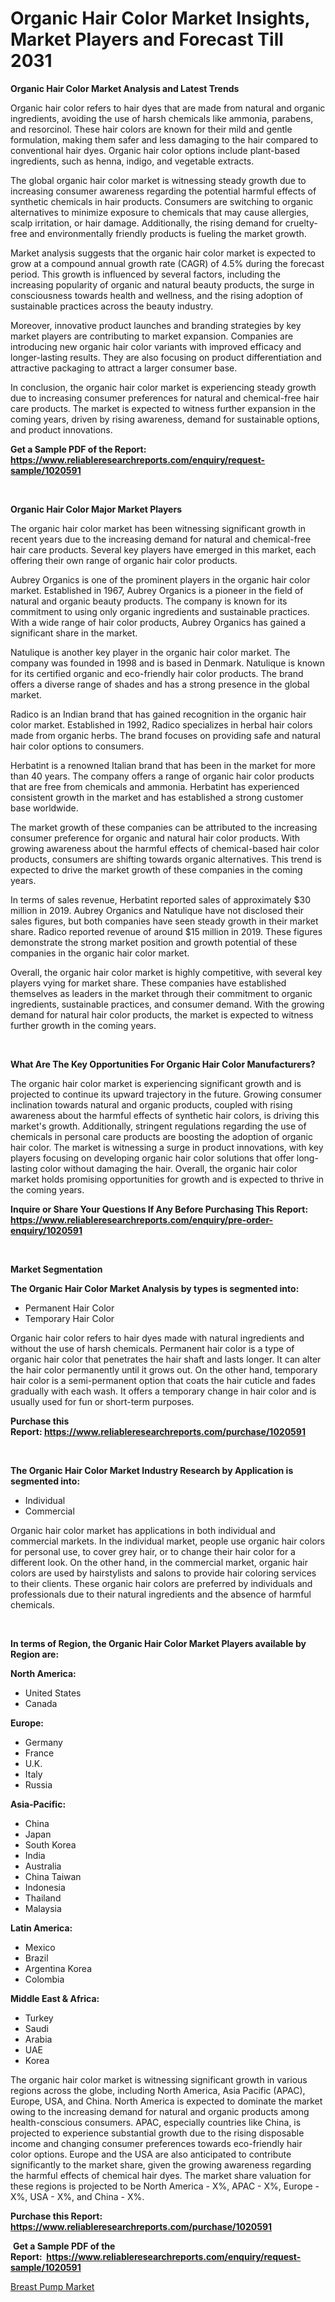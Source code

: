 <p><h1>Organic Hair Color Market Insights, Market Players and Forecast Till 2031</h1></p><p><strong>Organic Hair Color Market Analysis and Latest Trends</strong></p>
<p><p>Organic hair color refers to hair dyes that are made from natural and organic ingredients, avoiding the use of harsh chemicals like ammonia, parabens, and resorcinol. These hair colors are known for their mild and gentle formulation, making them safer and less damaging to the hair compared to conventional hair dyes. Organic hair color options include plant-based ingredients, such as henna, indigo, and vegetable extracts.</p><p>The global organic hair color market is witnessing steady growth due to increasing consumer awareness regarding the potential harmful effects of synthetic chemicals in hair products. Consumers are switching to organic alternatives to minimize exposure to chemicals that may cause allergies, scalp irritation, or hair damage. Additionally, the rising demand for cruelty-free and environmentally friendly products is fueling the market growth.</p><p>Market analysis suggests that the organic hair color market is expected to grow at a compound annual growth rate (CAGR) of 4.5% during the forecast period. This growth is influenced by several factors, including the increasing popularity of organic and natural beauty products, the surge in consciousness towards health and wellness, and the rising adoption of sustainable practices across the beauty industry.</p><p>Moreover, innovative product launches and branding strategies by key market players are contributing to market expansion. Companies are introducing new organic hair color variants with improved efficacy and longer-lasting results. They are also focusing on product differentiation and attractive packaging to attract a larger consumer base.</p><p>In conclusion, the organic hair color market is experiencing steady growth due to increasing consumer preferences for natural and chemical-free hair care products. The market is expected to witness further expansion in the coming years, driven by rising awareness, demand for sustainable options, and product innovations.</p></p>
<p><strong>Get a Sample PDF of the Report:&nbsp; <a href="https://www.reliableresearchreports.com/enquiry/request-sample/1020591">https://www.reliableresearchreports.com/enquiry/request-sample/1020591</a></strong></p>
<p>&nbsp;</p>
<p><strong>Organic Hair Color Major Market Players</strong></p>
<p><p>The organic hair color market has been witnessing significant growth in recent years due to the increasing demand for natural and chemical-free hair care products. Several key players have emerged in this market, each offering their own range of organic hair color products. </p><p>Aubrey Organics is one of the prominent players in the organic hair color market. Established in 1967, Aubrey Organics is a pioneer in the field of natural and organic beauty products. The company is known for its commitment to using only organic ingredients and sustainable practices. With a wide range of hair color products, Aubrey Organics has gained a significant share in the market. </p><p>Natulique is another key player in the organic hair color market. The company was founded in 1998 and is based in Denmark. Natulique is known for its certified organic and eco-friendly hair color products. The brand offers a diverse range of shades and has a strong presence in the global market. </p><p>Radico is an Indian brand that has gained recognition in the organic hair color market. Established in 1992, Radico specializes in herbal hair colors made from organic herbs. The brand focuses on providing safe and natural hair color options to consumers. </p><p>Herbatint is a renowned Italian brand that has been in the market for more than 40 years. The company offers a range of organic hair color products that are free from chemicals and ammonia. Herbatint has experienced consistent growth in the market and has established a strong customer base worldwide. </p><p>The market growth of these companies can be attributed to the increasing consumer preference for organic and natural hair color products. With growing awareness about the harmful effects of chemical-based hair color products, consumers are shifting towards organic alternatives. This trend is expected to drive the market growth of these companies in the coming years. </p><p>In terms of sales revenue, Herbatint reported sales of approximately $30 million in 2019. Aubrey Organics and Natulique have not disclosed their sales figures, but both companies have seen steady growth in their market share. Radico reported revenue of around $15 million in 2019. These figures demonstrate the strong market position and growth potential of these companies in the organic hair color market. </p><p>Overall, the organic hair color market is highly competitive, with several key players vying for market share. These companies have established themselves as leaders in the market through their commitment to organic ingredients, sustainable practices, and consumer demand. With the growing demand for natural hair color products, the market is expected to witness further growth in the coming years.</p></p>
<p>&nbsp;</p>
<p><strong>What Are The Key Opportunities For Organic Hair Color Manufacturers?</strong></p>
<p><p>The organic hair color market is experiencing significant growth and is projected to continue its upward trajectory in the future. Growing consumer inclination towards natural and organic products, coupled with rising awareness about the harmful effects of synthetic hair colors, is driving this market's growth. Additionally, stringent regulations regarding the use of chemicals in personal care products are boosting the adoption of organic hair color. The market is witnessing a surge in product innovations, with key players focusing on developing organic hair color solutions that offer long-lasting color without damaging the hair. Overall, the organic hair color market holds promising opportunities for growth and is expected to thrive in the coming years.</p></p>
<p><strong>Inquire or Share Your Questions If Any Before Purchasing This Report: <a href="https://www.reliableresearchreports.com/enquiry/pre-order-enquiry/1020591">https://www.reliableresearchreports.com/enquiry/pre-order-enquiry/1020591</a></strong></p>
<p>&nbsp;</p>
<p><strong>Market Segmentation</strong></p>
<p><strong>The Organic Hair Color Market Analysis by types is segmented into:</strong></p>
<p><ul><li>Permanent Hair Color</li><li>Temporary Hair Color</li></ul></p>
<p><p>Organic hair color refers to hair dyes made with natural ingredients and without the use of harsh chemicals. Permanent hair color is a type of organic hair color that penetrates the hair shaft and lasts longer. It can alter the hair color permanently until it grows out. On the other hand, temporary hair color is a semi-permanent option that coats the hair cuticle and fades gradually with each wash. It offers a temporary change in hair color and is usually used for fun or short-term purposes.</p></p>
<p><strong>Purchase this Report:&nbsp;<a href="https://www.reliableresearchreports.com/purchase/1020591">https://www.reliableresearchreports.com/purchase/1020591</a></strong></p>
<p>&nbsp;</p>
<p><strong>The Organic Hair Color Market Industry Research by Application is segmented into:</strong></p>
<p><ul><li>Individual</li><li>Commercial</li></ul></p>
<p><p>Organic hair color market has applications in both individual and commercial markets. In the individual market, people use organic hair colors for personal use, to cover grey hair, or to change their hair color for a different look. On the other hand, in the commercial market, organic hair colors are used by hairstylists and salons to provide hair coloring services to their clients. These organic hair colors are preferred by individuals and professionals due to their natural ingredients and the absence of harmful chemicals.</p></p>
<p>&nbsp;</p>
<p><strong>In terms of Region, the Organic Hair Color Market Players available by Region are:</strong></p>
<p>
    <p> <strong> North America: </strong>
        <ul>
            <li>United States</li>
            <li>Canada</li>
        </ul>
        </p> 
    <p> <strong> Europe: </strong>
        <ul>
            <li>Germany</li>
            <li>France</li>
            <li>U.K.</li>
            <li>Italy</li>
            <li>Russia</li>
        </ul>
        </p> 
    <p> <strong> Asia-Pacific: </strong>
        <ul>
            <li>China</li>
            <li>Japan</li>
            <li>South Korea</li>
            <li>India</li>
            <li>Australia</li>
            <li>China Taiwan</li>
            <li>Indonesia</li>
            <li>Thailand</li>
            <li>Malaysia</li>
        </ul>
        </p> 
    <p> <strong> Latin America: </strong>
        <ul>
            <li>Mexico</li>
            <li>Brazil</li>
            <li>Argentina Korea</li>
            <li>Colombia</li>
        </ul>
        </p> 
    <p> <strong> Middle East & Africa: </strong>
        <ul>
            <li>Turkey</li>
            <li>Saudi</li>
            <li>Arabia</li>
            <li>UAE</li>
            <li>Korea</li>
        </ul>
    </p>
    </p>
<p><p>The organic hair color market is witnessing significant growth in various regions across the globe, including North America, Asia Pacific (APAC), Europe, USA, and China. North America is expected to dominate the market owing to the increasing demand for natural and organic products among health-conscious consumers. APAC, especially countries like China, is projected to experience substantial growth due to the rising disposable income and changing consumer preferences towards eco-friendly hair color options. Europe and the USA are also anticipated to contribute significantly to the market share, given the growing awareness regarding the harmful effects of chemical hair dyes. The market share valuation for these regions is projected to be North America - X%, APAC - X%, Europe - X%, USA - X%, and China - X%.</p></p>
<p><strong>Purchase this Report: <a href="https://www.reliableresearchreports.com/purchase/1020591">https://www.reliableresearchreports.com/purchase/1020591</a></strong></p>
<p>&nbsp;<strong>Get a Sample PDF of the Report:&nbsp;&nbsp;<a href="https://www.reliableresearchreports.com/enquiry/request-sample/1020591">https://www.reliableresearchreports.com/enquiry/request-sample/1020591</a></strong></p>
<p><strong></strong></p>
<p><p><a href="https://github.com/NorbertYates/Market-Research-Report-List-2/blob/main/breast-pump-market.md">Breast Pump Market</a></p></p>